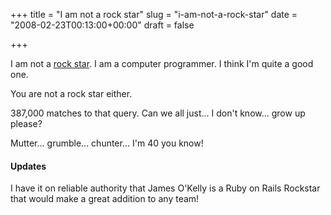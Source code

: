 +++
title = "I am not a rock star"
slug = "i-am-not-a-rock-star"
date = "2008-02-23T00:13:00+00:00"
draft = false

+++

I am not a [rock star](http://www.google.com/search?q=ruby+OR+rails+rockstar). I am a computer programmer. I think I'm quite a good one.

You are not a rock star either.

387,000 matches to that query. Can we all just... I don't know... grow up please?

Mutter... grumble... chunter... I'm 40 you know!

#### Updates

I have it on reliable authority that James O'Kelly is a Ruby on Rails Rockstar that would make a great addition to any team!
